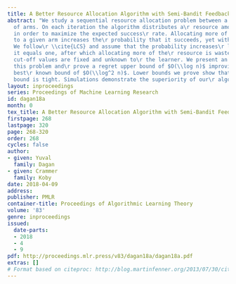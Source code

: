 ```yaml
---
title: A Better Resource Allocation Algorithm with Semi-Bandit Feedback
abstract: "We study a sequential resource allocation problem between a fixed\r number
  of arms. On each iteration the algorithm distributes a\r resource among the arms
  in order to maximize the expected success\r rate. Allocating more of the resource
  to a given arm increases the\r probability that it succeeds, yet with a cut-off.
  We follow\r \\cite{LCS} and assume that the probability increases\r linearly until
  it equals one, after which allocating more of the\r resource is wasteful. These
  cut-off values are fixed and unknown to\r the learner. We present an algorithm for
  this problem and\r prove a regret upper bound of $O(\\log n)$ improving over the
  best\r known bound of $O(\\log^2 n)$. Lower bounds we prove show that our\r upper
  bound is tight. Simulations demonstrate the superiority of our\r algorithm."
layout: inproceedings
series: Proceedings of Machine Learning Research
id: dagan18a
month: 0
tex_title: A Better Resource Allocation Algorithm with Semi-Bandit Feedback
firstpage: 268
lastpage: 320
page: 268-320
order: 268
cycles: false
author:
- given: Yuval
  family: Dagan
- given: Crammer
  family: Koby
date: 2018-04-09
address: 
publisher: PMLR
container-title: Proceedings of Algorithmic Learning Theory
volume: '83'
genre: inproceedings
issued:
  date-parts:
  - 2018
  - 4
  - 9
pdf: http://proceedings.mlr.press/v83/dagan18a/dagan18a.pdf
extras: []
# Format based on citeproc: http://blog.martinfenner.org/2013/07/30/citeproc-yaml-for-bibliographies/
---
```

